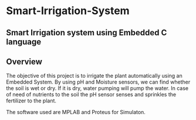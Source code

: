 # Smart-Irrigation-System
## Smart Irrigation system using Embedded C language

## Overview
The objective of this project is to irrigate the plant automatically using an Embedded System. By using pH and Moisture sensors, we can find whether the soil is wet or dry. If it is dry, water pumping will pump the water. In case of need of nutrients to the soil the pH sensor senses and sprinkles the fertilizer to the plant. 

The software used are MPLAB and Proteus for Simulaton.
